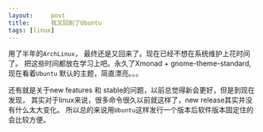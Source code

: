 ```yaml
---
layout:     post
title:      我又回到了Ubuntu
tags: [linux]
---
```


用了半年的`ArchLinux`， 最终还是又回来了。现在已经不想在系统维护上花时间了。
把这些时间都放在学习上吧。永久了Xmonad + gnome-theme-standard, 现在看着`Ubuntu`
默认的主题，简直漂亮。。。

还有就是关于new features 和 stable的问题，以前总觉得新会更好，但是到现在发现，
其实对于linux来说，很多命令很久以前就这样了，new release其实并没有什么太大变化。
所以总的来说用`Ubuntu`这样发行一个版本后软件版本固定住的会比较方便。
